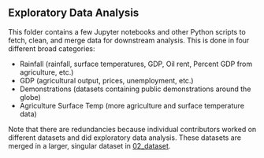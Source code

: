 ## Exploratory Data Analysis

This folder contains a few Jupyter notebooks and other Python scripts to fetch, clean, and merge data for downstream analysis. This is done in four different broad categories:
- Rainfall (rainfall, surface temperatures, GDP, Oil rent, Percent GDP from agriculture, etc.)
- GDP (agricultural output, prices, unemployment, etc.)
- Demonstrations (datasets containing public demonstrations around the globe)
- Agriculture Surface Temp (more agriculture and surface temperature data)

Note that there are redundancies because individual contributors worked on different datasets and did exploratory data analysis. These datasets are merged in a larger, singular dataset in [02_dataset](../02_dataset/).